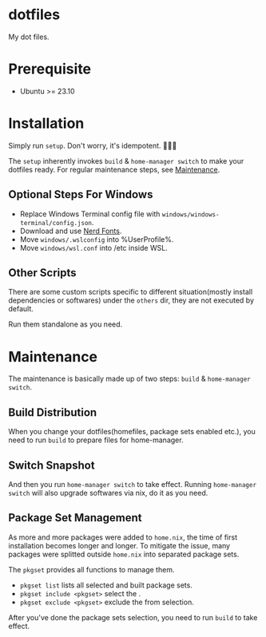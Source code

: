 # dotfiles

My dot files.

# Prerequisite

- Ubuntu >= 23.10

# Installation

Simply run `setup`. Don't worry, it's idempotent. :tada::tada::tada:

The `setup` inherently invokes `build` & `home-manager switch` to make your dotfiles ready.
For regular maintenance steps, see [Maintenance](#Maintenance).

## Optional Steps For Windows

- Replace Windows Terminal config file with `windows/windows-terminal/config.json`.
- Download and use [Nerd Fonts](https://www.nerdfonts.com/font-downloads).
- Move `windows/.wslconfig` into %UserProfile%.
- Move `windows/wsl.conf` into /etc inside WSL.

## Other Scripts

There are some custom scripts specific to different situation(mostly install dependencies or softwares) under the `others` dir, they are not executed by default.

Run them standalone as you need.

# Maintenance

The maintenance is basically made up of two steps: `build` & `home-manager switch`.

## Build Distribution

When you change your dotfiles(homefiles, package sets enabled etc.), you need to run `build` to prepare files for home-manager.

## Switch Snapshot

And then you run `home-manager switch` to take effect.
Running `home-manager switch` will also upgrade softwares via nix, do it as you need.

## Package Set Management

As more and more packages were added to `home.nix`, the time of first installation becomes longer and longer.
To mitigate the issue, many packages were splitted outside `home.nix` into separated package sets.

The `pkgset` provides all functions to manage them.

- `pkgset list` lists all selected and built package sets.
- `pkgset include <pkgset>` select the <pkgset>.
- `pkgset exclude <pkgset>` exclude the <pkgset> from selection.

After you've done the package sets selection, you need to run `build` to take effect.
